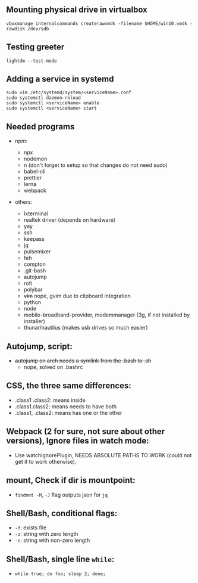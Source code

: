 ## Mounting physical drive in virtualbox
```
vboxmanage internalcommands createrawvmdk -filename $HOME/win10.vmdk -rawdisk /dev/sdb
```

## Testing greeter
```
lightdm --test-mode
```

## Adding a service in systemd
```
sudo vim /etc/systemd/system/<serviceName>.conf
sudo systemctl daemon-reload
sudo systemctl <serviceName> enable
sudo systemctl <serviceName> start 
```


## Needed programs

* npm:
  * npx
  * nodemon
  * n (don't forget to setup so that changes do not need sudo)
  * babel-cli
  * prettier
  * lerna
  * webpack

* others:
  * lxterminal
  * realtek driver (depends on hardware)
  * yay
  * ssh
  * keepass
  * jq
  * pulsemixer
  * feh
  * compton
  * .git-bash
  * autojump
  * rofi
  * polybar
  * ~~vim~~ nope, gvim due to clipboard integration
  * python
  * node
  * mobile-broadband-provider, modemmanager (3g, if not installed by installer)
  * thunar/nautilus (makes usb drives so much easier)

## Autojump, script: 
* ~~autojump on arch needs a symlink from the .bash to .sh~~
  * nope, solved on .bashrc

## CSS, the three same differences:
  * .class1 .class2: means inside
  * .class1.class2: means needs to have both
  * .class1, .class2: means has one or the other

## Webpack (2 for sure, not sure about other versions), Ignore files in  watch mode:
  * Use watchIgnorePlugin, NEEDS ABSOLUTE PATHS TO WORK (could not get it to work otherwise).

## mount, Check if dir is mountpoint:
  * `findmnt -M`, `-J` flag outputs json for `jq`

## Shell/Bash, conditional flags:
  * `-f`: exists file
  * `-z`: string with zero length
  * `-n`: string with non-zero length

## Shell/Bash, single line `while`:
  * `while true; do foo; sleep 2; done;`


